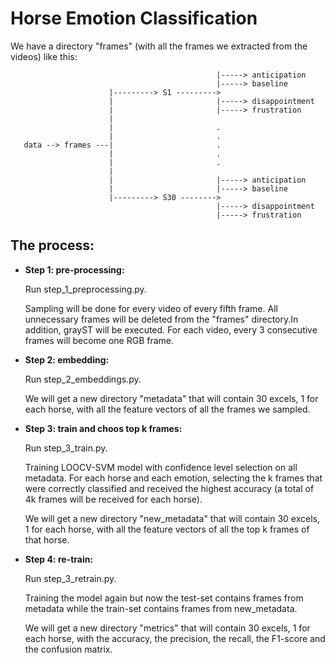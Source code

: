 # Horse Emotion Classification
We have a directory "frames" (with all the frames we extracted from the videos) like this:

                                                  |-----> anticipation
                                                  |-----> baseline
                          |---------> S1 --------->
                          |                       |-----> disappointment
                          |                       |-----> frustration
                          |
                          |                       .
                          |                       .
       data --> frames ---|                       .
                          |                       .
                          |                       .
                          |
                          |                       |-----> anticipation
                          |                       |-----> baseline
                          |---------> S30 -------->
                                                  |-----> disappointment
                                                  |-----> frustration
                    
## **The process:**  
- **Step 1: pre-processing:**

  Run step_1_preprocessing.py.

  Sampling will be done for every video of every fifth frame. All unnecessary frames will be deleted from the "frames" directory.In addition, grayST will be executed. For each video, every 3 consecutive frames will become one RGB frame.
  
- **Step 2: embedding:**
  
  Run step_2_embeddings.py.

  We will get a new directory "metadata" that will contain 30 excels, 1 for each horse, with all the feature vectors of all the frames we sampled.

- **Step 3: train and choos top k frames:**
  
  Run step_3_train.py.

  Training LOOCV-SVM model with confidence level selection on all metadata. For each horse and each emotion, selecting the k frames that were correctly classified and received the highest accuracy (a total of 4k frames will be received for each horse).

  We will get a new directory "new_metadata" that will contain 30 excels, 1 for each horse, with all the feature vectors of all the top k frames of that horse.
- **Step 4: re-train:**
  
  Run step_3_retrain.py.

  Training the model again but now the test-set contains frames from metadata while the train-set contains frames from new_metadata.
  
  We will get a new directory "metrics" that will contain 30 excels, 1 for each horse, with the accuracy, the precision, the recall, the F1-score and the confusion matrix.
